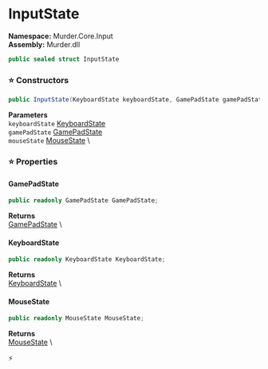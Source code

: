 # InputState

**Namespace:** Murder.Core.Input \
**Assembly:** Murder.dll

```csharp
public sealed struct InputState
```

### ⭐ Constructors
```csharp
public InputState(KeyboardState keyboardState, GamePadState gamePadState, MouseState mouseState)
```

**Parameters** \
`keyboardState` [KeyboardState](https://docs.monogame.net/api/Microsoft.Xna.Framework.Input.KeyboardState.html) \
`gamePadState` [GamePadState](https://docs.monogame.net/api/Microsoft.Xna.Framework.Input.GamePadState.html) \
`mouseState` [MouseState](https://docs.monogame.net/api/Microsoft.Xna.Framework.Input.MouseState.html) \

### ⭐ Properties
#### GamePadState
```csharp
public readonly GamePadState GamePadState;
```

**Returns** \
[GamePadState](https://docs.monogame.net/api/Microsoft.Xna.Framework.Input.GamePadState.html) \
#### KeyboardState
```csharp
public readonly KeyboardState KeyboardState;
```

**Returns** \
[KeyboardState](https://docs.monogame.net/api/Microsoft.Xna.Framework.Input.KeyboardState.html) \
#### MouseState
```csharp
public readonly MouseState MouseState;
```

**Returns** \
[MouseState](https://docs.monogame.net/api/Microsoft.Xna.Framework.Input.MouseState.html) \


⚡